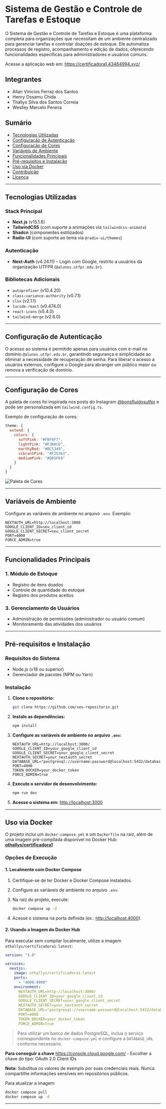 # Sistema de Gestão e Controle de Tarefas e Estoque

O Sistema de Gestão e Controle de Tarefas e Estoque é uma plataforma completa para organizações que necessitam de um ambiente centralizado para gerenciar tarefas e controlar doações de estoque. Ele automatiza processos de registro, acompanhamento e edição de dados, oferecendo funcionalidades específicas para administradores e usuários comuns.

Acesse a aplicação web em: https://certificadora1.43464994.xyz/

## Integrantes
- Allan Vinicios Ferraz dos Santos
- Henry Ossamu Chida
- Thallys Silva dos Santos Correia
- Weslley Marcelo Pereira

## Sumário

- [Tecnologias Utilizadas](#tecnologias-utilizadas)
- [Configuração de Autenticação](#configuração-de-autenticação)
- [Configuração de Cores](#configuração-de-cores)
- [Variáveis de Ambiente](#variáveis-de-ambiente)
- [Funcionalidades Principais](#funcionalidades-principais)
- [Pré-requisitos e Instalação](#pré-requisitos-e-instalação)
- [Uso via Docker](#uso-via-docker)
- [Contribuição](#contribuição)
- [Licença](#licença)

---

## Tecnologias Utilizadas

### Stack Principal

- **Next.js** (v15.1.6)
- **TailwindCSS** (com suporte a animações via `tailwindcss-animate`)
- **Shadcn** (componentes estilizados)
- **Radix-UI** (com suporte ao tema via `@radix-ui/themes`)

### Autenticação

- **Next-Auth** (v4.24.11) – Login com Google, restrito a usuários da organização UTFPR (`@alunos.utfpr.edu.br`).

### Bibliotecas Adicionais

- `autoprefixer` (v10.4.20)
- `class-variance-authority` (v0.7.1)
- `clsx` (v2.1.1)
- `lucide-react` (v0.474.0)
- `react-icons` (v5.4.0)
- `tailwind-merge` (v2.6.0)

---

## Configuração de Autenticação

O acesso ao sistema é permitido apenas para usuários com e-mail no domínio `@alunos.utfpr.edu.br`, garantindo segurança e simplicidade ao eliminar a necessidade de recuperação de senha. Para liberar o acesso a usuários externos, configure o Google para abranger um público maior ou remova a verificação de domínio.

---

## Configuração de Cores

A paleta de cores foi inspirada nos posts do Instagram [@bonsfluidosutfpr](https://www.instagram.com/bonsfluidosutfpr/) e pode ser personalizada em `tailwind.config.ts`.

Exemplo de configuração de cores:

```javascript
theme: {
  extend: {
    colors: {
      softPink: "#FBF6F7",
      lightPink: "#F3BAC6",
      earthyRed: "#BC5349",
      vibrantPink: "#F25363",
      mediumPink: "#DD5F69"
    }
  }
}
```

![Paleta de Cores](./public/colors.jpg)

---

## Variáveis de Ambiente

Configure as variáveis de ambiente no arquivo `.env`. Exemplo:

```env
NEXTAUTH_URL=http://localhost:3000
GOOGLE_CLIENT_ID=seu_client_id
GOOGLE_CLIENT_SECRET=seu_client_secret
PORT=4000
FORCE_ADMIN=true
```

---

## Funcionalidades Principais

### 1. Módulo de Estoque

- Registro de itens doados
- Controle de quantidade do estoque
- Registro dos produtos aceitos

### 3. Gerenciamento de Usuários

- Administração de permissões (administrador ou usuário comum)
- Monitoramento das atividades dos usuários

---

## Pré-requisitos e Instalação

### Requisitos do Sistema

- Node.js (v18 ou superior)
- Gerenciador de pacotes (NPM ou Yarn)

### Instalação

1. **Clone o repositório:**

   ```bash
   git clone https://github.com/seu-repositorio.git
   ```

2. **Instale as dependências:**

   ```bash
   npm install
   ```

3. **Configure as variáveis de ambiente no arquivo `.env`:**

   ```env
   NEXTAUTH_URL=http://localhost:3000/
   GOOGLE_CLIENT_ID=your_google_client_id
   GOOGLE_CLIENT_SECRET=your_google_client_secret
   NEXTAUTH_SECRET=your_nextauth_secret
   DATABASE_URL="postgresql://username:password@localhost:5432/database_name"
   PORT=4000
   TOKEN_DOCKER=your_docker_token
   FORCE_ADMIN=true
   ```

4. **Execute o servidor de desenvolvimento:**

   ```bash
   npm run dev
   ```

5. **Acesse o sistema em:**
   [http://localhost:3000](http://localhost:3000)

---

## Uso via Docker

O projeto inclui um `docker-compose.yml` e um `Dockerfile` na raiz, além de uma imagem pré-compilada disponível no Docker Hub:
[**othallys/certificadora1**](https://hub.docker.com/r/othallys/certificadora1)

### Opções de Execução

#### 1. Localmente com Docker Compose

1. Certifique-se de ter Docker e Docker Compose instalados.
2. Configure as variáveis de ambiente no arquivo `.env`.
3. Na raiz do projeto, execute:

   ```bash
   docker compose up -d
   ```

4. Acesse o sistema na porta definida (ex.: [http://localhost:4000](http://localhost:4000)).

#### 2. Usando a Imagem do Docker Hub

Para executar sem compilar localmente, utilize a imagem `othallys/certificadora1:latest`:

```yaml
version: "3.8"

services:
  nextjs:
    image: othallys/certificadora1:latest
    ports:
      - "4000:4000"
    environment:
      NEXTAUTH_URL=http://localhost:3000/
      GOOGLE_CLIENT_ID=your_google_client_id
      GOOGLE_CLIENT_SECRET=your_google_client_secret
      NEXTAUTH_SECRET=your_nextauth_secret
      DATABASE_URL="postgresql://username:password@localhost:5432/database_name"
      PORT=4000
      TOKEN_DOCKER=your_docker_token
      FORCE_ADMIN=true
```

> Para utilizar um banco de dados PostgreSQL, inclua o serviço correspondente no `docker-compose.yml` e configure a `DATABASE_URL` conforme necessário.

**Para conseguir a chave** https://console.cloud.google.com/ - Escolher a chave do tipo: OAuth 2.0 Client IDs

**Nota:** Substitua os valores de exemplo por suas credenciais reais. Nunca compartilhe informações sensíveis em repositórios públicos.

Para atualizar a imagem:

```bash
docker compose pull
docker compose up -d
```

---
